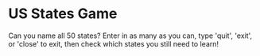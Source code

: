 # US States Game

Can you name all 50 states? Enter in as many as you can, type 'quit', 'exit', or 'close' to exit, then check which states you still need to learn!
